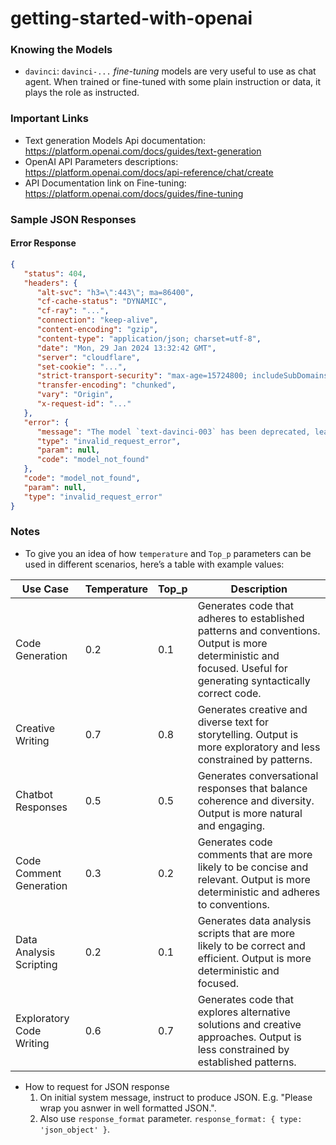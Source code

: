 # getting-started-with-openai

### Knowing the Models
* `davinci`: `davinci-...` *fine-tuning* models are very useful to use as chat agent. When trained or fine-tuned with some plain instruction or data, it plays the role as instructed.

### Important Links
* Text generation Models Api documentation: https://platform.openai.com/docs/guides/text-generation
* OpenAI API Parameters descriptions: https://platform.openai.com/docs/api-reference/chat/create
* API Documentation link on Fine-tuning: https://platform.openai.com/docs/guides/fine-tuning

### Sample JSON Responses

#### Error Response
```json
{
   "status": 404,
   "headers": {
      "alt-svc": "h3=\":443\"; ma=86400",
      "cf-cache-status": "DYNAMIC",
      "cf-ray": "...",
      "connection": "keep-alive",
      "content-encoding": "gzip",
      "content-type": "application/json; charset=utf-8",
      "date": "Mon, 29 Jan 2024 13:32:42 GMT",
      "server": "cloudflare",
      "set-cookie": "...",
      "strict-transport-security": "max-age=15724800; includeSubDomains",
      "transfer-encoding": "chunked",
      "vary": "Origin",
      "x-request-id": "..."
   },
   "error": {
      "message": "The model `text-davinci-003` has been deprecated, learn more here: https://platform.openai.com/docs/deprecations",
      "type": "invalid_request_error",
      "param": null,
      "code": "model_not_found"
   },
   "code": "model_not_found",
   "param": null,
   "type": "invalid_request_error"
}
```

### Notes
* To give you an idea of how `temperature` and `Top_p` parameters can be used in different scenarios, here’s a table with example values:

| Use Case |	Temperature |	Top_p |	Description
|---|--|--|--|
| Code Generation |	0.2 |	0.1 |	Generates code that adheres to established patterns and conventions. Output is more deterministic and focused. Useful for generating syntactically correct code.|
|Creative Writing |	0.7 |	0.8 |	Generates creative and diverse text for storytelling. Output is more exploratory and less constrained by patterns.|
|Chatbot Responses |	0.5 |	0.5 |	Generates conversational responses that balance coherence and diversity. Output is more natural and engaging.|
|Code Comment Generation |	0.3 |	0.2 |	Generates code comments that are more likely to be concise and relevant. Output is more deterministic and adheres to conventions.|
|Data Analysis Scripting |	0.2 |	0.1 |	Generates data analysis scripts that are more likely to be correct and efficient. Output is more deterministic and focused.|
|Exploratory Code Writing |	0.6 |	0.7 |	Generates code that explores alternative solutions and creative approaches. Output is less constrained by established patterns.|

* How to request for JSON response
  1. On initial system message, instruct to produce JSON. E.g. "Please wrap you asnwer in well formatted JSON.".
  2. Also use `response_format` parameter. `response_format: { type: 'json_object' }`.

